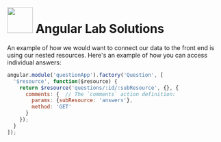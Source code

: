 # <img src="https://cloud.githubusercontent.com/assets/7833470/10899314/63829980-8188-11e5-8cdd-4ded5bcb6e36.png" height="60"> Angular Lab Solutions

An example of how we would want to connect our data to the front end is using our nested resources.  Here's an example of how you can access individual answers:

```js
angular.module('questionApp').factory('Question', [
  '$resource', function($resource) {
    return $resource('questions/:id/:subResource', {}, {
      comments: {  // The `comments` action definition:
        params: {subResource: 'answers'},
        method: 'GET'
      }
    });
  }
]);
```
